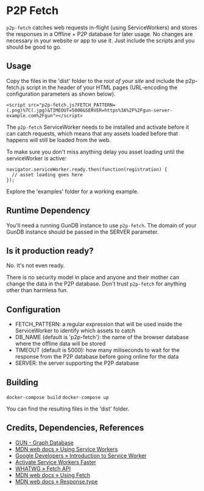 
# P2P Fetch

`p2p-fetch` catches web requests in-flight (using ServiceWorkers) and stores the responses in a Offline + P2P database for later usage.
No changes are necessary in your website or app to use it. Just include the scripts and you should be good to go.

## Usage

Copy the files in the 'dist' folder to the *root of your site* and include the p2p-fetch.js script in the header of your HTML pages (URL-encoding the configuration parameters as shown below).

```
<script src="p2p-fetch.js?FETCH_PATTERN=(.png)%7C(.jpg)&TIMEOUT=5000&SERVER=https%3A%2F%2Fgun-server-example.com%2Fgun"></script>
```

The `p2p-fetch` ServiceWorker needs to be installed and activate before it can catch requests, which means that any assets loaded before that happens will still be loaded from the web.

To make sure you don't miss anything delay you asset loading until the serviceWorker is active:
```
navigator.serviceWorker.ready.then(function(registration) {
  // asset loading goes here
});
```

Explore the 'examples' folder for a working example.

## Runtime Dependency

You'll need a running GunDB instance to use `p2p-fetch`.
The domain of your GunDB instance should be passed in the SERVER parameter.

## Is it production ready?

No. It's not even ready.

There is no security model in place and anyone and their mother can change the data in the P2P database.
Don't trust `p2p-fetch` for anything other than harmless fun.

## Configuration

 * FETCH_PATTERN: a regular expression that will be used inside the ServiceWorker to identify which assets to catch
 * DB_NAME (default is 'p2p-fetch'): the name of the browser database where the offline data will be stored
 * TIMEOUT (default is 5000): how many miliseconds to wait for the response from the P2P database before going online for the data
 * SERVER: the server supporting the P2P database

## Building

`docker-compose build`
`docker-compose up`

You can find the resulting files in the 'dist' folder.

## Credits, Dependencies, References

 * [GUN - Graph Database](https://github.com/amark/gun)
 * [MDN web docs » Using Service Workers](https://developer.mozilla.org/en-US/docs/Web/API/Service_Worker_API/Using_Service_Workers)
 * [Google Developers » Introduction to Service Worker ](https://developers.google.com/web/ilt/pwa/introduction-to-service-worker)
 * [Activate Service Workers Faster](https://davidwalsh.name/service-worker-claim)
 * [WHATWG » Fetch API](https://fetch.spec.whatwg.org/)
 * [MDN web docs » Using Fetch](https://developer.mozilla.org/en-US/docs/Web/API/Fetch_API/Using_Fetch)
 * [MDN web docs » Response.type](https://developer.mozilla.org/en-US/docs/Web/API/Response/type)
